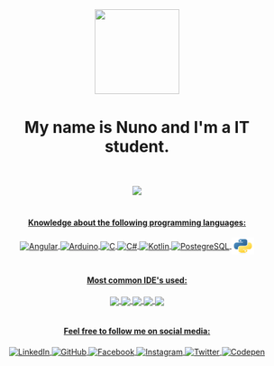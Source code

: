 <div align="center">
  <img src="https://media.giphy.com/media/iDbDicWr95THaVsuIF/giphy.gif" width="150" height="150"> </img>
</div>
<h1 align="center"> My name is Nuno and I'm a IT student. </h1>

<br>
<br>

<!-- Github Stats -->
<div align="center">
  <a href="https://github.com/hotnunstar">
  <img height="180em" src="https://github-readme-stats.vercel.app/api?username=hotnunstar&show_icons=true&theme=algolia&include_all_commits=true&count_private=true"/>
  <!-- <img height="150em" src="https://github-readme-stats.vercel.app/api/top-langs/?username=hotnunstar&layout=compact&langs_count=7&theme=algolia"/>-->
</div>
  
<br>
  
<!-- Languages -->  
<div align="center" style="display: inline_block">
  <h4> Knowledge about the following programming languages: </h4>
  <img align="center" alt="Angular" height="30" width="40" src="https://cdn.jsdelivr.net/gh/devicons/devicon/icons/angularjs/angularjs-original.svg">
  <img align="center" alt="Arduino" height="30" width="40" src="https://cdn.jsdelivr.net/gh/devicons/devicon/icons/arduino/arduino-original.svg">
  <img align="center" alt="C" height="30" width="40" src="https://cdn.jsdelivr.net/gh/devicons/devicon/icons/c/c-plain.svg">
  <img align="center" alt="C#" height="30" width="40" src="https://cdn.jsdelivr.net/gh/devicons/devicon/icons/csharp/csharp-plain.svg">
  <img align="center" alt="Kotlin" height="30" width="40" src="https://cdn.jsdelivr.net/gh/devicons/devicon/icons/kotlin/kotlin-original.svg">
  <img align="center" alt="PostegreSQL" height="30" width="40" src="https://cdn.jsdelivr.net/gh/devicons/devicon/icons/postgresql/postgresql-original.svg">
  <img align="center" alt="Python" height="30" width="40" src="https://raw.githubusercontent.com/devicons/devicon/master/icons/python/python-original.svg">
</div>
  
  <br>
  
<!-- IDE's -->
<div align="center" style="display: inline_block">
  <h4> Most common IDE's used: </h4>
  <img align="center" src="https://img.shields.io/badge/Visual_Studio-5C2D91?style=for-the-badge&logo=visual%20studio&logoColor=white">
  <img align="center" src="https://img.shields.io/badge/Visual_Studio_Code-0078D4?style=for-the-badge&logo=visual%20studio%20code&logoColor=white">
  <img align="center" src="https://img.shields.io/badge/Arduino_IDE-00979D?style=for-the-badge&logo=arduino&logoColor=white">
  <img align="center" src="https://img.shields.io/badge/Android_Studio-3DDC84?style=for-the-badge&logo=android-studio&logoColor=white">
  <img align="center" src="https://img.shields.io/badge/PostgreSQL-316192?style=for-the-badge&logo=postgresql&logoColor=white">
</div>
  
  <br>
  
<!-- Social Media -->
  <div align="center" style="display: inline_block">
  <h4> Feel free to follow me on social media: </h4>
  <a href="https://www.linkedin.com/in/nuno-araujo-dev/" target="_blank"><img align="center" alt="LinkedIn" height="30" width="30" src="https://cdn.jsdelivr.net/gh/devicons/devicon/icons/linkedin/linkedin-original.svg">
  <a href="https://github.com/hotnunstar"> <img align="center" alt="GitHub" height="30" width="30" src="https://cdn-icons-png.flaticon.com/512/25/25657.png">
  <a href="https://www.facebook.com/nuno.araujo.1253"><img align="center" alt="Facebook" height="30" width="30" src="https://cdn.jsdelivr.net/gh/devicons/devicon/icons/facebook/facebook-plain.svg">
  <a href="https://www.instagram.com/nuno.69/"><img align="center" alt="Instagram" height="30" width="30" src="https://cdn-icons-png.flaticon.com/512/2111/2111463.png">
  <a href="https://twitter.com/nunoa8"><img align="center" alt="Twitter" height="30" width="30" src="https://cdn.jsdelivr.net/gh/devicons/devicon/icons/twitter/twitter-original.svg">
  <a href="https://codepen.io/nuno-ara-jo"><img align="center" alt="Codepen" height="30" width="30" src="https://cdn.jsdelivr.net/gh/devicons/devicon/icons/codepen/codepen-plain.svg">
</div>
